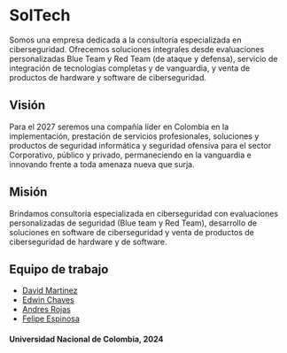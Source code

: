 
# SolTech

Somos una empresa dedicada a la consultoría especializada en ciberseguridad. Ofrecemos soluciones integrales desde evaluaciones personalizadas Blue Team y Red Team (de ataque y defensa), servicio de integración de tecnologías completas y de vanguardia, y venta de productos de hardware y software de ciberseguridad.

## Visión

Para el 2027 seremos una compañía líder en Colombia en la implementación, prestación de servicios profesionales, soluciones y productos de seguridad informática y seguridad ofensiva para el sector Corporativo, público y privado, permaneciendo en la vanguardia e innovando frente a toda amenaza nueva que surja.


## Misión

Brindamos consultoría especializada en ciberseguridad con evaluaciones personalizadas de seguridad (Blue team y Red Team), desarrollo de soluciones en software de ciberseguridad y venta de productos de ciberseguridad de hardware y de software.
## Equipo de trabajo

- [David Martinez](https://github.com/DavidMT7)
- [Edwin Chaves](https://github.com/dimolinas)
- [Andres Rojas](https://github.com/arojaspe)
- [Felipe Espinosa](https://github.com/ofespinosaa)



#### Universidad Nacional de Colombia, 2024
